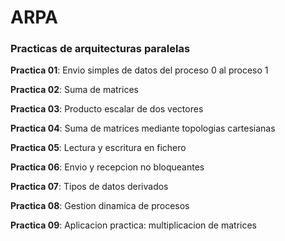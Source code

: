 # ARPA
### Practicas de arquitecturas paralelas

**Practica 01**: Envio simples de datos del proceso 0 al proceso 1

**Practica 02**: Suma de matrices

**Practica 03**: Producto escalar de dos vectores

**Practica 04**: Suma de matrices mediante topologias cartesianas

**Practica 05**: Lectura y escritura en fichero

**Practica 06**: Envio y recepcion no bloqueantes

**Practica 07**: Tipos de datos derivados

**Practica 08**: Gestion dinamica de procesos

**Practica 09**: Aplicacion practica: multiplicacion de matrices